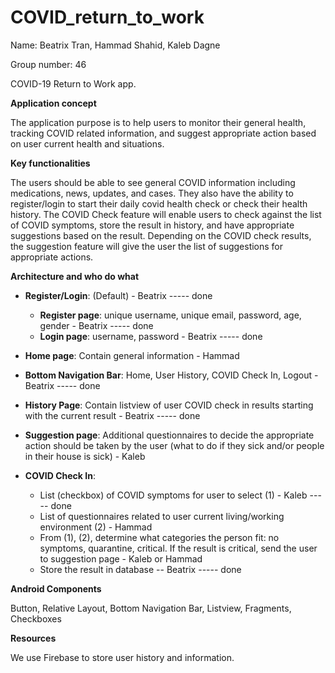 # COVID_return_to_work

Name: Beatrix Tran, Hammad Shahid, Kaleb Dagne

Group number: 46

COVID-19 Return to Work app.

**Application concept**

   The application purpose is to help users to monitor their general health, tracking COVID related information, and suggest appropriate action based on user current health and situations.

**Key functionalities**

   The users should be able to see general COVID information including medications, news, updates, and cases. They also have the ability to register/login to start their daily covid health check or check their health history. The COVID Check feature will enable users to check against the list of COVID symptoms, store the result in history, and have appropriate suggestions based on the result. Depending on the COVID check results, the suggestion feature will give the user the list of suggestions for appropriate actions.

**Architecture and who do what**
- **Register/Login**: (Default) - Beatrix ----- done
    - **Register page**:  unique username, unique email, password, age, gender - Beatrix ----- done
    - **Login page**: username, password - Beatrix ----- done

- **Home page**: Contain general information - Hammad
    
- **Bottom Navigation Bar**: Home, User History, COVID Check In, Logout - Beatrix ----- done

- **History Page**: Contain listview of user COVID check in results starting with the current result - Beatrix ----- done

- **Suggestion page**: Additional questionnaires to decide the appropriate action should be taken by the user (what to do if they sick and/or people in their house is sick) -  Kaleb 

- **COVID Check In**:
    - List (checkbox) of COVID symptoms for user to select (1) - Kaleb ----- done 
    - List of questionnaires related to user current living/working environment (2) - Hammad
    - From (1), (2), determine what categories the person fit: no symptoms, quarantine, critical. If the result is critical, send the user to suggestion page - Kaleb or Hammad
    - Store the result in database -- Beatrix ----- done

**Android Components**

   Button, Relative Layout, Bottom Navigation Bar, Listview, Fragments, Checkboxes

**Resources** 

   We use Firebase to store user history and information.
